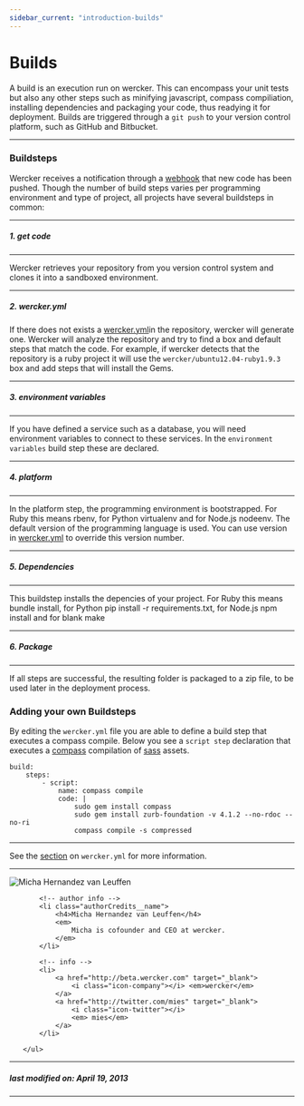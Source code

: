 ```yaml
---
sidebar_current: "introduction-builds"
---
```


# Builds

A build is an execution run on wercker. This can encompass your unit tests but also any other steps such as minifying javascript, compass compiliation, installing dependencies and packaging your code, thus readying it for deployment. Builds are triggered through a `git push` to your version control platform, such as GitHub and Bitbucket.

-------

### Buildsteps

Wercker receives a notification through a [webhook](https://help.github.com/articles/post-receive-hooks) that new code has been pushed. Though the number of build steps varies per programming environment and type of project, all projects have several buildsteps in common:

***
##### 1. get code
***
Wercker retrieves your repository from you version control system and clones it into a sandboxed environment.

***
##### 2. wercker.yml
If there does not exists a [wercker.yml](/articles/werckeryml/intro.html)in the repository, wercker will generate one. Wercker will analyze the repository and try to find a box and default steps that match the code. For example, if wercker detects that the repository is a ruby project it will use the `wercker/ubuntu12.04-ruby1.9.3` box and add steps that will install the Gems.

***
##### 3. environment variables
***
If you have defined a service such as a database, you will need environment variables to connect to these services. In the `environment variables` build step these are declared.

***
##### 4. platform
***
In the platform step, the programming environment is bootstrapped. For Ruby this means rbenv, for Python virtualenv and for Node.js nodeenv. The default version of the programming language is used. You can use version in [wercker.yml](/articles/werckeryml/intro.html) to override this version number.

***
##### 5. Dependencies
***
This buildstep installs the depencies of your project. For Ruby this means bundle install, for Python pip install -r requirements.txt, for Node.js npm install and for blank make

***
##### 6. Package
***
If all steps are successful, the resulting folder is packaged to a zip file, to be used later in the deployment process.

### Adding your own Buildsteps

By editing the `wercker.yml` file you are able to define a build step that executes a compass compile. Below you see a `script step` declaration that executes a [compass](http://compass-style.org) compilation of [sass](http://sass-lang.com/) assets.


    build:
        steps:
            - script:
                name: compass compile
                code: |
                    sudo gem install compass
                    sudo gem install zurb-foundation -v 4.1.2 --no-rdoc --no-ri
                    compass compile -s compressed

***
See the [section](/articles/werckeryml/intro.html) on `wercker.yml` for more information.


-------

<div class="authorCredits">
    <span class="profile-picture">
        <img src="https://secure.gravatar.com/avatar/d4b19718f9748779d7cf18c6303dc17f?d=identicon&s=192" alt="Micha Hernandez van Leuffen"/>
    </span>
    <ul class="authorCredits">

        <!-- author info -->
        <li class="authorCredits__name">
            <h4>Micha Hernandez van Leuffen</h4>
            <em>
                Micha is cofounder and CEO at wercker.
            </em>
        </li>

        <!-- info -->
        <li>
            <a href="http://beta.wercker.com" target="_blank">
                <i class="icon-company"></i> <em>wercker</em>
            </a>
            <a href="http://twitter.com/mies" target="_blank">
                <i class="icon-twitter"></i>
                <em> mies</em>
            </a>
        </li>

    </ul>
</div>

-------
##### last modified on: April 19, 2013
-------
